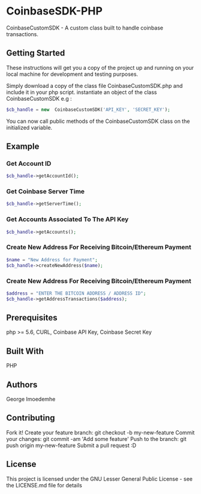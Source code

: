 # CoinbaseSDK-PHP

CoinbaseCustomSDK - A custom class built to handle coinbase transactions.

## Getting Started

These instructions will get you a copy of the project up and running on your local machine for development and testing purposes. 

Simply download a copy of the class file CoinbaseCustomSDK.php and include it in your php script. 
instantiate an object of the class CoinbaseCustomSDK e.g : 
```php
$cb_handle = new  CoinbaseCustomSDK('API_KEY', 'SECRET_KEY');
```
You can now call public methods of the CoinbaseCustomSDK class on the initialized variable.

## Example


### Get Account ID
```php
$cb_handle->getAccountId();
```

### Get Coinbase Server Time
```php
$cb_handle->getServerTime();
```

### Get Accounts Associated To The API Key
```php
$cb_handle->getAccounts();
```

### Create New Address For Receiving Bitcoin/Ethereum Payment
```php
$name = "New Address for Payment";
$cb_handle->createNewAddress($name);
```

### Create New Address For Receiving Bitcoin/Ethereum Payment
```php
$address = "ENTER THE BITCOIN ADDRESS / ADDRESS ID";
$cb_handle->getAddressTransactions($address);
```

## Prerequisites

php >= 5.6,
CURL,
Coinbase API Key,
Coinbase Secret Key

## Built With

PHP

## Authors

George Imoedemhe 

## Contributing

Fork it!
Create your feature branch: git checkout -b my-new-feature
Commit your changes: git commit -am 'Add some feature'
Push to the branch: git push origin my-new-feature
Submit a pull request :D

## License

This project is licensed under the GNU Lesser General Public License - see the LICENSE.md file for details
